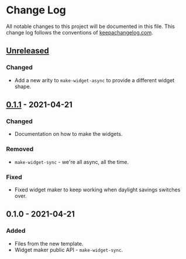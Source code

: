 # Change Log
All notable changes to this project will be documented in this file. This change log follows the conventions of [keepachangelog.com](http://keepachangelog.com/).

## [Unreleased]
### Changed
- Add a new arity to `make-widget-async` to provide a different widget shape.

## [0.1.1] - 2021-04-21
### Changed
- Documentation on how to make the widgets.

### Removed
- `make-widget-sync` - we're all async, all the time.

### Fixed
- Fixed widget maker to keep working when daylight savings switches over.

## 0.1.0 - 2021-04-21
### Added
- Files from the new template.
- Widget maker public API - `make-widget-sync`.

[Unreleased]: https://github.com/your-name/sample-todo-cli-in-clojure/compare/0.1.1...HEAD
[0.1.1]: https://github.com/your-name/sample-todo-cli-in-clojure/compare/0.1.0...0.1.1
